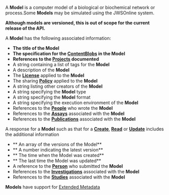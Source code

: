 <a name="models"></a>A **Model** is a computer model of a biological or biochemical network or process.Some **Models** may be simulated using the JWSOnline system.

**Although models are versioned, this is out of scope for the current release of the API.**

A **Model** has the following associated information:

* **The title of the Model**
* **The specification for the <a href="#ContentBlob">ContentBlobs</a> in the Model**
* **References to the <a href="#projects">Projects</a> documented**
* A string containing a list of tags for the **Model**
* A description of the **Model**
* The <a href="#License">**License**</a> applied to the **Model**
* The sharing <a href="#Policy">**Policy**</a> applied to the **Model**
* A string listing other creators of the **Model**
* A string specifying the **Model** type
* A string specifying the **Model** format
* A string specifying the execution environment of the **Model**
* References to the <a href="#people">**People**</a> who wrote the **Model**
* References to the <a href="#assays">**Assays**</a> associated with the **Model**
* References to the <a href="#publications">**Publications**</a> associated with the **Model**

A response for a **Model** such as that for a <a href="#create">**Create**</a>, <a href="#read">**Read**</a> or <a href="#update">**Update**</a> includes the additional information

* ** An array of the versions of the Model**
* ** A number indicating the latest version**
* ** The time when the Model was created**
* ** The last time the Model was updated**
* A reference to the <a href="#people">**Person**</a> who submitted the **Model**
* References to the <a href="#investigations">**Investigations**</a> associated with the **Model**
* References to the <a href="#studies">**Studies**</a> associated with the **Model**

**Models** have support for [Extended Metadata](/api#section/Extended-Metadata)